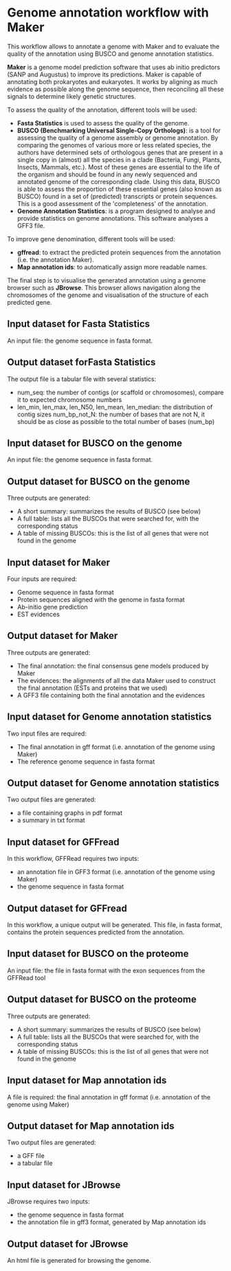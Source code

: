 # Genome annotation workflow with Maker

This workflow allows to annotate a genome with Maker and to evaluate the quality of the annotation using BUSCO and genome annotation statistics. 

**Maker** is a genome model prediction software that uses ab initio predictors (SANP and Augustus) to improve its predictions. Maker is capable of annotating both prokaryotes and eukaryotes. It works by aligning as much evidence as possible along the genome sequence, then reconciling all these signals to determine likely genetic structures.


To assess the quality of the annotation, different tools will be used:
- **Fasta Statistics** is used to assess the quality of the genome.
- **BUSCO (Benchmarking Universal Single-Copy Orthologs)**: is a tool for assessing the quality of a genome assembly or genome annotation. By comparing the genomes of various more or less related species, the authors have determined sets of orthologous genes that are present in a single copy in (almost) all the species in a clade (Bacteria, Fungi, Plants, Insects, Mammals, etc.). Most of these genes are essential to the life of the organism and should be found in any newly sequenced and annotated genome of the corresponding clade. Using this data, BUSCO is able to assess the proportion of these essential genes (also known as BUSCO) found in a set of (predicted) transcripts or protein sequences. This is a good assessment of the 'completeness' of the annotation.
- **Genome Annotation Statistics**: is a program designed to analyse and provide statistics on genome annotations. This software analyses a GFF3 file.

To improve gene denomination, different tools will be used:
- **gffread**: to extract the predicted protein sequences from the annotation (i.e. the annotation Maker).
- **Map annotation ids**: to automatically assign more readable names.


The final step is to visualise the generated annotation using a genome browser such as **JBrowse**. This browser allows navigation along the chromosomes of the genome and visualisation of the structure of each predicted gene.

## Input dataset for Fasta Statistics
An input file: the genome sequence in fasta format.
## Output dataset forFasta Statistics
The output file is a tabular file with several statistics:
- num_seq: the number of contigs (or scaffold or chromosomes), compare it to expected chromosome numbers
- len_min, len_max, len_N50, len_mean, len_median: the distribution of contig sizes
num_bp_not_N: the number of bases that are not N, it should be as close as possible to the total number of bases (num_bp)

## Input dataset for BUSCO on the genome
An input file: the genome sequence in fasta format.
## Output dataset for BUSCO on the genome
Three outputs are generated:
- A short summary: summarizes the results of BUSCO (see below)
- A full table: lists all the BUSCOs that were searched for, with the corresponding status 
- A table of missing BUSCOs: this is the list of all genes that were not found in the genome

## Input dataset for Maker
Four inputs are required:
- Genome sequence in fasta format
- Protein sequences aligned with the genome in fasta format
- Ab-initio gene prediction
- EST evidences 
## Output dataset for Maker
Three outputs are generated:
- The final annotation: the final consensus gene models produced by Maker
- The evidences: the alignments of all the data Maker used to construct the final annotation (ESTs and proteins that we used)
- A GFF3 file containing both the final annotation and the evidences

## Input dataset for Genome annotation statistics
Two input files are required:
- The final annotation in gff format (i.e. annotation of the genome using Maker)
- The reference genome sequence in fasta format
## Output dataset for Genome annotation statistics
Two output files are generated:
- a file containing graphs in pdf format
- a summary in txt format

## Input dataset for GFFread
In this workflow, GFFRead requires two inputs:
- an annotation file in GFF3 format (i.e. annotation of the genome using Maker)
- the genome sequence in fasta format
## Output dataset for GFFread
In this workflow, a unique output will be generated. This file, in fasta format, contains the protein sequences predicted from the annotation.

## Input dataset for BUSCO on the proteome
An input file: the file in fasta format with the exon sequences from the GFFRead tool
## Output dataset for BUSCO on the proteome
Three outputs are generated:
- A short summary: summarizes the results of BUSCO (see below)
- A full table: lists all the BUSCOs that were searched for, with the corresponding status 
- A table of missing BUSCOs: this is the list of all genes that were not found in the genome

## Input dataset for Map annotation ids
A file is required: the final annotation in gff format (i.e. annotation of the genome using Maker)
## Output dataset for Map annotation ids
Two output files are generated:
- a GFF file
- a tabular file

## Input dataset for JBrowse
JBrowse requires two inputs:
- the genome sequence in fasta format
- the annotation file in gff3 format, generated by Map annotation ids

## Output dataset for JBrowse
An html file is generated for browsing the genome.
